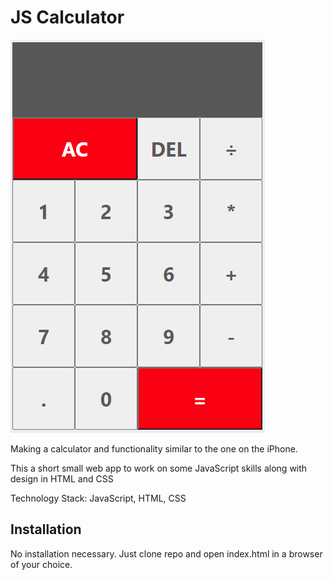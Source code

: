 # JS Calculator

![Screenshot](calculator.png)

Making a calculator and functionality similar to the one on the iPhone.

This a short small web app to work on some JavaScript skills along with design in HTML and CSS

Technology Stack: JavaScript, HTML, CSS

## Installation

No installation necessary. Just clone repo and open index.html in a browser of your choice.
